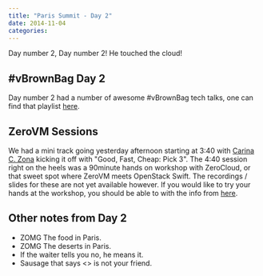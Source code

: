 ```yaml
---
title: "Paris Summit - Day 2"
date: 2014-11-04
categories: 
---
```


Day number 2, Day number 2! He touched the cloud!

## #vBrownBag Day 2
Day number 2 had a number of awesome #vBrownBag tech talks, one can find that playlist [here](https://www.youtube.com/channel/UCaZf13iWhwnBdpIkrEmHLbA).

## ZeroVM Sessions

We had a mini track going yesterday afternoon starting at 3:40 with [Carina C. Zona](http://cczona.com/) kicking it off with "Good, Fast, Cheap: Pick 3". The 4:40 session right on the heels was a 90minute hands on workshop with ZeroCloud, or that sweet spot where ZeroVM meets OpenStack Swift. The recordings / slides for these are not yet available however. If you would like to try your hands at the workshop, you should be able to with the info from [here](http://blog.codybunch.com/posts/2014-10-29-Paris-Summit-Preparation/).

## Other notes from Day 2

- ZOMG The food in Paris.
- ZOMG The deserts in Paris.
- If the waiter tells you no, he means it.
- Sausage that says <<AAAAA>> is not your friend.